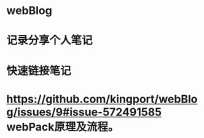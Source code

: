 # webBlog
# 记录分享个人笔记
# 快速链接笔记
# https://github.com/kingport/webBlog/issues/9#issue-572491585  webPack原理及流程。

